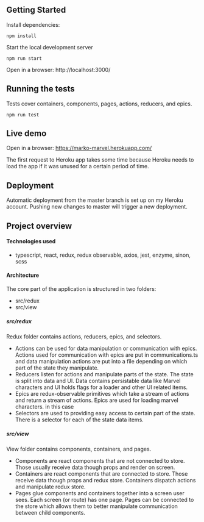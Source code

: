 ## Getting Started

Install dependencies:
```Shell
npm install
```

Start the local development server
```Shell
npm run start
```

Open in a browser: http://localhost:3000/

## Running the tests
Tests cover containers, components, pages, actions, reducers, and epics.
```Shell
npm run test
```

## Live demo
Open in a browser: https://marko-marvel.herokuapp.com/

The first request to Heroku app takes some time because Heroku needs to load the app if it was unused for a certain period of time.

## Deployment
Automatic deployment from the master branch is set up on my Heroku account. Pushing new changes to master will trigger a new deployment.

## Project overview

#### Technologies used
- typescript, react, redux, redux observable, axios, jest, enzyme, sinon, scss

#### Architecture
The core part of the application is structured in two folders:
* src/redux
* src/view

##### src/redux
Redux folder contains actions, reducers, epics, and selectors.
* Actions can be used for data manipulation or communication with epics. Actions used for communication with epics are put in communications.ts and data manipulation actions are put into a file depending on which part of the state they manipulate.
* Reducers listen for actions and manipulate parts of the state. The state is split into data and UI. Data contains persistable data like Marvel characters and UI holds flags for a loader and other UI related items.
* Epics are redux-observable primitives which take a stream of actions and return a stream of actions. Epics are used for loading marvel characters. in this case
* Selectors are used to providing easy access to certain part of the state. There is a selector for each of the state data items.

##### src/view
View folder contains components, containers, and pages. 
* Components are react components that are not connected to store. Those usually receive data though props and render on screen.
* Containers are react components that are connected to store. Those receive data though props and redux store. Containers dispatch actions and manipulate redux store.
* Pages glue components and containers together into a screen user sees. Each screen (or route) has one page. Pages can be connected to the store which allows them to better manipulate communication between child components.
